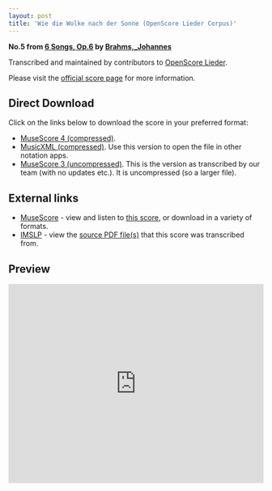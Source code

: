 ```yaml
---
layout: post
title: 'Wie die Wolke nach der Sonne (OpenScore Lieder Corpus)'
---
```


__No.5 from [6 Songs, Op.6](https://fourscoreandmore.org/OpenScore/Brahms%2C_Johannes/6_Songs%2C_Op.6/) by [Brahms,_Johannes](https://fourscoreandmore.org/OpenScore/Brahms%2C_Johannes)__

Transcribed and maintained by contributors to [OpenScore Lieder].

Please visit the [official score page] for more information.

[official score page]: https://musescore.com/openscore-lieder-corpus/scores/5098732
[OpenScore Lieder]: https://musescore.com/openscore-lieder-corpus

## Direct Download

Click on the links below to download the score in your preferred format:
- [MuseScore 4 (compressed)](https://fourscoreandmore.org/OpenScore/Brahms%2C_Johannes/6_Songs%2C_Op.6/5_Wie_die_Wolke_nach_der_Sonne.mscz).
- [MusicXML (compressed)](https://fourscoreandmore.org/OpenScore/Brahms%2C_Johannes/6_Songs%2C_Op.6/5_Wie_die_Wolke_nach_der_Sonne.mxl). Use this version to open the file in other notation apps.
- [MuseScore 3 (uncompressed)](https://raw.githubusercontent.com/OpenScore/Lieder/refs/heads/main/scores/Brahms%2C_Johannes/6_Songs%2C_Op.6/5_Wie_die_Wolke_nach_der_Sonne/lc5098732.mscx). This is the version as transcribed by our team (with no updates etc.). It is uncompressed (so a larger file).

## External links

- [MuseScore] - view and listen to [this score][MuseScore], or download in a variety of formats.
- [IMSLP] - view the [source PDF file(s)][IMSLP] that this score was transcribed from.

[MuseScore]: https://musescore.com/score/5098732
[IMSLP]: https://imslp.org/wiki/Special:ReverseLookup/97689

## Preview

<iframe width="100%" height="394" src="https://musescore.com/openscore-lieder-corpus/scores/5098732/embed" frameborder="0" allowfullscreen allow="autoplay; fullscreen"></iframe>
